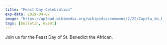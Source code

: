 ```yaml
---
title: "Feast Day Celebration"
exp-date: 2019-04-07
image: "https://upload.wikimedia.org/wikipedia/commons/2/22/Capela_do_Divino_Esp%C3%ADrito_Santo_em_Porto_Alegre_011-aa.JPG"
tags: [bulletin, event]
---
```


Join us for the Feast Day of St. Benedict the African. 